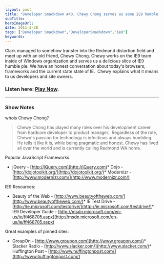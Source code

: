 ```yaml
---
layout: post 
title: "Developer Smackdown #43, Chewy Chong serves us some IE9 humble pie."
subTitle: 
heroImageUrl: 
date: 2011-3-28
tags: ["Developer Smackdown","DeveloperSmackdown","ie9"]
keywords: 
---
```


Clark managed to somehow transfer into the Redmond distortion field and meet up with an old friend, Chewy Chong. Chewy works on the IE9 team inside of Windows organization and serves us a delicious slice of IE9 humble pie. We have an honest conversation about today's browsers, frameworks and the current state state of IE.&#160; Chewy explains what it means to us developers and site owners.

### <font style="font-weight: bold">Listen here: [Play Now](http://www.podtrac.com/pts/redirect.mp3/DeveloperSmackdown.com/Services/PodcastServices.svc/GetPodcast/ds_043.mp3).</font>

* * *

### Show Notes

whois Chewy Chong? 
  > Chewy Chong has played many roles over his development career from hardcore developer to product manager.&#160; Regardless of the role, Chewy's passion for technology is infectious and always humbling.&#160; He tells it like it is, while being pragmatic and honest. Chewy has lived all over the world and is currently calling Redmond WA home.  

Popular JavaScript Frameworks

*   jQuery - [http://jQuery.com](http://jQuery.com)*   Dojo - [http://dojotoolkit.org/](http://dojotoolkit.org/)*   Modernizr - [http://www.modernizr.com/](http://www.modernizr.com/)  

IE9 Resources:

*   Beauty of the Web - [http://www.beautyoftheweb.com/](http://www.beautyoftheweb.com/)*   IE Test Drive - [http://ie.microsoft.com/testdrive/](http://ie.microsoft.com/testdrive/)*   IE9 Developer Guide - [http://msdn.microsoft.com/en-us/ie/ff468705.aspx](http://msdn.microsoft.com/en-us/ie/ff468705.aspx)  

Great examples of pinned sites:

*   GroupOn - [http://www.groupon.com](http://www.groupon.com/)*   Slacker Radio - [http://www.slacker.com/](http://www.slacker.com/)*   Huffington Post - [http://www.huffingtonpost.com/](http://www.huffingtonpost.com/)